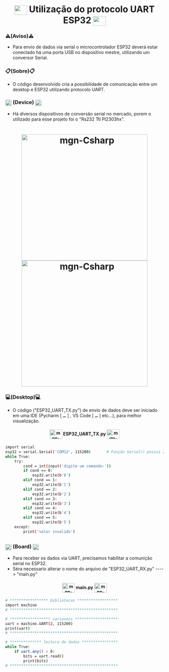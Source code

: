 <h1 align="center">
   <img align="center" alt="mgn-python" height="30" width="40" src="https://cdn.jsdelivr.net/gh/devicons/devicon/icons/python/python-original.svg"> Utilização do protocolo UART ESP32 <img align="center" alt="mgn-Csharp" height="30" width="40" src="https://cdn.jsdelivr.net/gh/devicons/devicon/icons/python/python-original.svg">
 </h1>

### ⚠️(Aviso)⚠️
- Para envio de dados via serial o microcontrolador ESP32 deverá estar conectado há uma porta USB no dispositivo mestre, utilizando um conversor Serial.
    
### 📋(Sobre)📋
- O código desenvolvido cria a possibilidade de comunicação entre um desktop e ESP32 utilizando protocolo UART.


<h3>
<img align="center" alt="mgn-Csharp" height="20" width="20" src="https://user-images.githubusercontent.com/111460258/208280595-2b3bf5fb-46b6-4f87-a27c-633c0e251188.png"> (Device) <img align="center" alt="mgn-Csharp" height="20" width="20" src="https://user-images.githubusercontent.com/111460258/208280595-2b3bf5fb-46b6-4f87-a27c-633c0e251188.png"></h3>

- Há diversos dispositivos de conversão serial no mercado, porem o utilizado para esse projeto foi o "Rs232 Ttl Pl2303hx".


<h1 align="center">
  <img align="center" alt="mgn-Csharp" height="400" width="400" src="https://user-images.githubusercontent.com/111460258/208216182-751a3189-a0aa-4221-8dbe-c55a95b13763.png">
  
   <img align="center" alt="mgn-Csharp" height="400" width="400" src="https://user-images.githubusercontent.com/111460258/208216117-5e3a3e74-9eb6-4039-9548-5d69607bcdb7.png">
</h1>

### 💻(Desktop)💻

- O código ("ESP32_UART_TX.py") de envio de dados deve ser iniciado em uma IDE (Pycharm [ <img align="center" alt="mgn-pycharm" height="10" width="10" src="https://cdn.jsdelivr.net/gh/devicons/devicon/icons/pycharm/pycharm-original.svg"> ] , VS Code [ <img align="center" alt="mgn-vscode" height="10" width="10" src="https://cdn.jsdelivr.net/gh/devicons/devicon/icons/vscode/vscode-original.svg"> ] etc...), para melhor visualização.


<h4 align="center">
<img align="center" alt="mgn-Csharp" height="30" width="40" src="https://cdn.jsdelivr.net/gh/devicons/devicon/icons/python/python-original.svg"> ESP32_UART_TX.py <img align="center" alt="mgn-Csharp" height="30" width="40" src="https://cdn.jsdelivr.net/gh/devicons/devicon/icons/python/python-original.svg"></h4>

```bash
import serial                                                  
esp32 = serial.Serial('COM13', 115200)       # Função Serial() possui 2 paramentros, sendo eles: Serial.("Porta COM", "Baud rate")
while True:
    try:
        cond = int(input('digite um comando:'))
        if cond == 0:
            esp32.write(b'0')
        elif cond == 1:
            esp32.write(b'1')
        elif cond == 2:
            esp32.write(b'2')
        elif cond == 3:
            esp32.write(b'3')
        elif cond == 4:
            esp32.write(b'4')
        elif cond == 5:
            esp32.write(b'5')
    except:
        print('valor invalido')
```
##
<h3>
<img align="center" alt="mgn-Csharp" height="20" width="20" src="https://user-images.githubusercontent.com/111460258/208280422-7e2c7c7b-0557-4fc6-a014-bac13ad349f5.png"> (Board) <img align="center" alt="mgn-Csharp" height="20" width="20" src="https://user-images.githubusercontent.com/111460258/208280422-7e2c7c7b-0557-4fc6-a014-bac13ad349f5.png"></h3>

- Para receber os dados via UART, precisamos habilitar a comunição serial no ESP32.
- Séra necessario alterar o nome do arquivo de "ESP32_UART_RX.py" ----> "main.py"

<h4 align="center">
<img align="center" alt="mgn-Csharp" height="30" width="40" src="https://cdn.jsdelivr.net/gh/devicons/devicon/icons/python/python-original.svg"> main.py <img align="center" alt="mgn-Csharp" height="30" width="40" src="https://cdn.jsdelivr.net/gh/devicons/devicon/icons/python/python-original.svg"></h4>

```bash
# ***************** bibliotecas ******************
import machine
# ************************************************

# ****************** variaveis *******************
uart = machine.UART(2, 115200)
print(uart)
# ************************************************

# ************** leitura de dados ****************
while True:
    if uart.any() > 0:
        bits = uart.read()
        print(bits)
# ************************************************       
```
